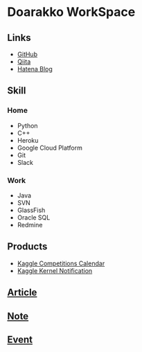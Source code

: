 # Doarakko WorkSpace
## Links
- [GitHub](https://github.com/Doarakko)
- [Qiita](https://qiita.com/Doarakko)
- [Hatena Blog](https://doarakko.hatenablog.com)

## Skill
### Home
- Python
- C++
- Heroku
- Google Cloud Platform
- Git
- Slack
### Work
- Java
- SVN
- GlassFish
- Oracle SQL
- Redmine

## Products
- [Kaggle Competitions Calendar](./products/kaggle-competitions-calendar.html)
- [Kaggle Kernel Notification](https://github.com/Doarakko/kaggle-kernel-notification)

## [Article](./article/)

## [Note](./note/)

## [Event](./event/)